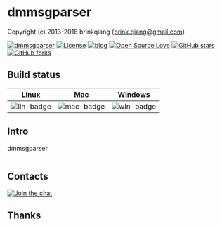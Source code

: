 # dmmsgparser

Copyright (c) 2013-2018 brinkqiang (brink.qiang@gmail.com)

[![dmmsgparser](https://img.shields.io/badge/brinkqiang-dmmsgparser-blue.svg?style=flat-square)](https://github.com/brinkqiang/dmmsgparser)
[![License](https://img.shields.io/badge/license-MIT-brightgreen.svg)](https://github.com/brinkqiang/dmmsgparser/blob/master/LICENSE)
[![blog](https://img.shields.io/badge/Author-Blog-7AD6FD.svg)](https://brinkqiang.github.io/)
[![Open Source Love](https://badges.frapsoft.com/os/v3/open-source.png)](https://github.com/brinkqiang)
[![GitHub stars](https://img.shields.io/github/stars/brinkqiang/dmmsgparser.svg?label=Stars)](https://github.com/brinkqiang/dmmsgparser) 
[![GitHub forks](https://img.shields.io/github/forks/brinkqiang/dmmsgparser.svg?label=Fork)](https://github.com/brinkqiang/dmmsgparser)

## Build status
| [Linux][lin-link] | [Mac][mac-link] | [Windows][win-link] |
| :---------------: | :----------------: | :-----------------: |
| ![lin-badge]      | ![mac-badge]       | ![win-badge]        |

[lin-badge]: https://github.com/brinkqiang/dmmsgparser/workflows/linux/badge.svg "linux build status"
[lin-link]:  https://github.com/brinkqiang/dmmsgparser/actions/workflows/linux.yml "linux build status"
[mac-badge]: https://github.com/brinkqiang/dmmsgparser/workflows/mac/badge.svg "mac build status"
[mac-link]:  https://github.com/brinkqiang/dmmsgparser/actions/workflows/mac.yml "mac build status"
[win-badge]: https://github.com/brinkqiang/dmmsgparser/workflows/win/badge.svg "win build status"
[win-link]:  https://github.com/brinkqiang/dmmsgparser/actions/workflows/win.yml "win build status"

## Intro
dmmsgparser
```cpp
```
## Contacts
[![Join the chat](https://badges.gitter.im/brinkqiang/dmmsgparser/Lobby.svg)](https://gitter.im/brinkqiang/dmmsgparser)

## Thanks
